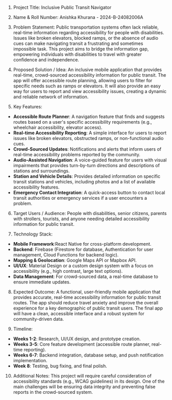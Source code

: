 1. Project Title: Inclusive Public Transit Navigator

2. Name & Roll Number: Anishka Khurana - 2024-B-24082006A

3. Problem Statement: Public transportation systems often lack reliable, real-time information regarding accessibility for people with disabilities. Issues like broken elevators, blocked ramps, or the absence of audio cues can make navigating transit a frustrating and sometimes impossible task. This project aims to bridge the information gap, empowering individuals with disabilities to travel with greater confidence and independence.

4. Proposed Solution / Idea: An inclusive mobile application that provides real-time, crowd-sourced accessibility information for public transit. The app will offer accessible route planning, allowing users to filter for specific needs such as ramps or elevators. It will also provide an easy way for users to report and view accessibility issues, creating a dynamic and reliable network of information.

5. Key Features:
* **Accessible Route Planner**: A navigation feature that finds and suggests routes based on a user's specific accessibility requirements (e.g., wheelchair accessibility, elevator access).
* **Real-time Accessibility Reporting**: A simple interface for users to report issues like broken elevators, obstructed ramps, or non-functional audio cues.
* **Crowd-Sourced Updates**: Notifications and alerts that inform users of real-time accessibility problems reported by the community.
* **Audio-Assisted Navigation**: A voice-guided feature for users with visual impairments that provides turn-by-turn directions and descriptions of stations and surroundings.
* **Station and Vehicle Details**: Provides detailed information on specific transit stations and vehicles, including photos and a list of available accessibility features.
* **Emergency Contact Integration**: A quick-access button to contact local transit authorities or emergency services if a user encounters a problem.

6. Target Users / Audience: People with disabilities, senior citizens, parents with strollers, tourists, and anyone needing detailed accessibility information for public transit.

7. Technology Stack:
* **Mobile Framework**:React Native for cross-platform development.
* **Backend**: Firebase (Firestore for database, Authentication for user management, Cloud Functions for backend logic).
* **Mapping & Geolocation**: Google Maps API or Mapbox API.
* **UI/UX**: Material Design or a custom design system with a focus on accessibility (e.g., high contrast, large text options).
* **Data Management**: For crowd-sourced data, a real-time database to ensure immediate updates.

8. Expected Outcome: A functional, user-friendly mobile application that provides accurate, real-time accessibility information for public transit routes. The app should reduce travel anxiety and improve the overall experience for a key demographic of public transit users. The final app will have a clean, accessible interface and a robust system for community-driven data.

9. Timeline:
* **Weeks 1-2**: Research, UI/UX design, and prototype creation.
* **Weeks 3-5**: Core feature development (accessible route planner, real-time reporting).
* **Weeks 6-7**: Backend integration, database setup, and push notification implementation.
* **Week 8**: Testing, bug fixing, and final polish.

10. Additional Notes: This project will require careful consideration of accessibility standards (e.g., WCAG guidelines) in its design. One of the main challenges will be ensuring data integrity and preventing false reports in the crowd-sourced system.
